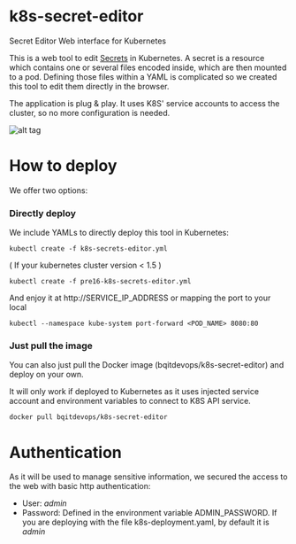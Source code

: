 # k8s-secret-editor
Secret Editor Web interface for Kubernetes

This is a web tool to edit [Secrets](http://kubernetes.io/docs/user-guide/secrets/) in Kubernetes. A secret is a resource which contains one or several files encoded inside, which are then mounted to a pod. Defining those files within a YAML is complicated so we created this tool to edit them directly in the browser.

The application is plug & play. It uses K8S' service accounts to access the cluster, so no more configuration is needed.

![alt tag](https://raw.githubusercontent.com/bq/k8s-secret-editor/master/docs/screenshot.png)

# How to deploy

We offer two options:

### Directly deploy

We include YAMLs to directly deploy this tool in Kubernetes:

```
kubectl create -f k8s-secrets-editor.yml
```

( If your kubernetes cluster version < 1.5  )
```
kubectl create -f pre16-k8s-secrets-editor.yml
```

And enjoy it at http://SERVICE_IP_ADDRESS or mapping the port to your local

```
kubectl --namespace kube-system port-forward <POD_NAME> 8080:80
```

### Just pull the image

You can also just pull the Docker image (bqitdevops/k8s-secret-editor) and deploy on your own.

It will only work if deployed to Kubernetes as it uses injected service account and environment variables to connect to K8S API service.

```
docker pull bqitdevops/k8s-secret-editor
```

# Authentication
As it will be used to manage sensitive information, we secured the access to the web with basic http authentication:
* User: *admin*
* Password: Defined in the environment variable ADMIN_PASSWORD. If you are deploying with the file k8s-deployment.yaml, by default it is *admin*

